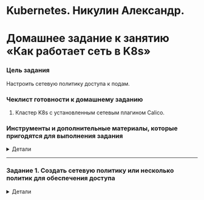 # Kubernetes. Никулин Александр.
# Домашнее задание к занятию «Как работает сеть в K8s»

### Цель задания

Настроить сетевую политику доступа к подам.

### Чеклист готовности к домашнему заданию

1. Кластер K8s с установленным сетевым плагином Calico.

### Инструменты и дополнительные материалы, которые пригодятся для выполнения задания
<details>
  <summary>Детали</summary>

  1. [Документация Calico](https://www.tigera.io/project-calico/).
  2. [Network Policy](https://kubernetes.io/docs/concepts/services-networking/network-policies/).
  3. [About Network Policy](https://docs.projectcalico.org/about/about-network-policy).
</details>

-----

### Задание 1. Создать сетевую политику или несколько политик для обеспечения доступа
<details>
  <summary>Детали</summary>
  
  1. Создать deployment'ы приложений frontend, backend и cache и соответсвующие сервисы.
  2. В качестве образа использовать network-multitool.
  3. Разместить поды в namespace App.
  4. Создать политики, чтобы обеспечить доступ frontend -> backend -> cache. Другие виды подключений должны быть запрещены.
  5. Продемонстрировать, что трафик разрешён и запрещён.

  > Повторение мать - учения. ИСпользуем предыдущий урок, что бы поднять класстер. \
  > С помощью терраформ поднимем инфру: [Исходники](../3.2/src/terraform) \
  > ![alt text](images/image100.png) \
  > ![alt text](images/image99.png) \
  > Далее с помощью Kubespray поднимем класстер. По дефолту там уже включен плагин Calico.
  > ![alt text](images/image98.png) \
  > ![alt text](images/image97.png) \
  > Кластер поднялся, но не весь... в общем через какое-то время подтянулась и последняя нода. Скорее всего ноды так долго поднимались из-за малой доли процессорного времени для нод (Что видно на фото) \
  > ![alt text](images/image88.png) \
  > првоерим наличие калико \
  > ![alt text](images/image96.png)
  > Далее подготовил все манифесты \
  > В манифестах deployment'ов в качестве образа используется network-multitool.
  > Для размещения подов в namespace app создам его: \
  > ![alt text](images/image94.png)
  > список манифестов: \
  > ![alt text](images/image95.png) \
  > Детальный: 
  > [frontend deployment](src/frontend.deployment.yaml) \
  > [frontend service](src/frontend.service.yaml)
  > [backend deployment](src/backend.deployment.yaml) \
  > [backend service](src/backend.service.yaml) \
  > [cache deployment](src/cache.deployment.yaml) \
  > [cache service](src/cache.service.yaml) \
  > [back-to-cache network](src/back-to-cache.network.yaml) \
  > [front-to-back policy](src/front-to-back.policy.yaml) \
  > [deny-all policy](src/deny-all.policy.yaml) \
  > Применяем конфигурации \
  > ![alt text](images/image93.png) \
  > ![alt text](images/image92.png) \
  > Всё поднялось, теперь зайдем в каждый и поделаем запросы \
  > Заходим во фронт и делаем запрсоы на соседние поды \
  > ![alt text](images/image91.png) \
  > Видно, что фронт может стучаться сам на себя, и на бек, но в кеш не может \
  > Заходим в бэк и делаем запрсоы на соседние поды \
  > ![alt text](images/image90.png) \
  > Видно, что бэк может стучаться сам на себя, и на кеш, но во фронт не может \
  > Заходим в кеш и делаем запрсоы на соседние поды \
  > ![alt text](images/image90.png) \
  > Видно, что кеш может стучаться только сам на себя, а на отсальные нет \
</details>